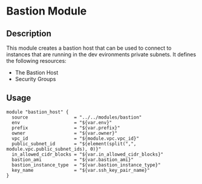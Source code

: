 # Bastion Module

## Description

This module creates a bastion host that can be used to connect to instances that are running in the dev evironments private subnets. It defines the following resources:
- The Bastion Host
- Security Groups

## Usage
```
module "bastion_host" {
  source                 = "../../modules/bastion"
  env                    = "${var.env}"
  prefix                 = "${var.prefix}"
  owner                  = "${var.owner}"
  vpc_id                 = "${module.vpc.vpc_id}"
  public_subnet_id       = "${element(split(",", module.vpc.public_subnet_ids), 0)}"
  in_allowed_cidr_blocks = "${var.in_allowed_cidr_blocks}"
  bastion_ami            = "${var.bastion_ami}"
  bastion_instance_type  = "${var.bastion_instance_type}"
  key_name               = "${var.ssh_key_pair_name}"
}
```
